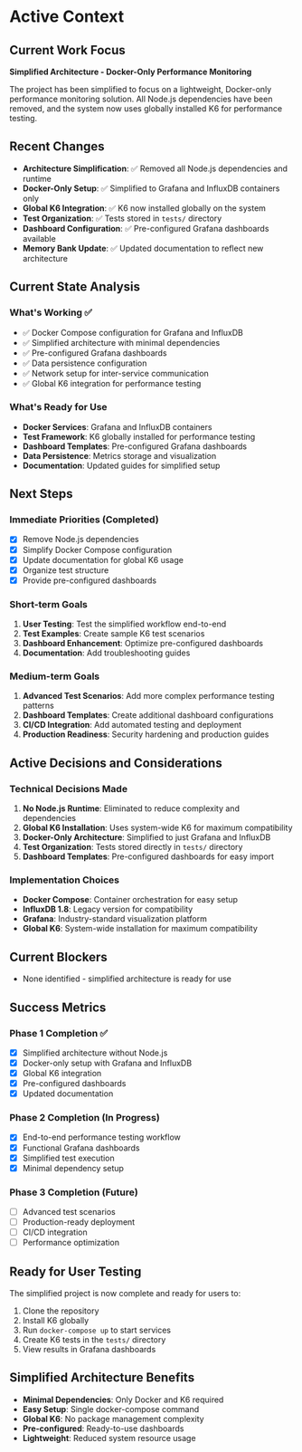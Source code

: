 # Active Context

## Current Work Focus
**Simplified Architecture - Docker-Only Performance Monitoring**

The project has been simplified to focus on a lightweight, Docker-only performance monitoring solution. All Node.js dependencies have been removed, and the system now uses globally installed K6 for performance testing.

## Recent Changes
- **Architecture Simplification**: ✅ Removed all Node.js dependencies and runtime
- **Docker-Only Setup**: ✅ Simplified to Grafana and InfluxDB containers only
- **Global K6 Integration**: ✅ K6 now installed globally on the system
- **Test Organization**: ✅ Tests stored in `tests/` directory
- **Dashboard Configuration**: ✅ Pre-configured Grafana dashboards available
- **Memory Bank Update**: ✅ Updated documentation to reflect new architecture

## Current State Analysis

### What's Working ✅
- ✅ Docker Compose configuration for Grafana and InfluxDB
- ✅ Simplified architecture with minimal dependencies
- ✅ Pre-configured Grafana dashboards
- ✅ Data persistence configuration
- ✅ Network setup for inter-service communication
- ✅ Global K6 integration for performance testing

### What's Ready for Use
- **Docker Services**: Grafana and InfluxDB containers
- **Test Framework**: K6 globally installed for performance testing
- **Dashboard Templates**: Pre-configured Grafana dashboards
- **Data Persistence**: Metrics storage and visualization
- **Documentation**: Updated guides for simplified setup

## Next Steps

### Immediate Priorities (Completed)
- [x] Remove Node.js dependencies
- [x] Simplify Docker Compose configuration
- [x] Update documentation for global K6 usage
- [x] Organize test structure
- [x] Provide pre-configured dashboards

### Short-term Goals
1. **User Testing**: Test the simplified workflow end-to-end
2. **Test Examples**: Create sample K6 test scenarios
3. **Dashboard Enhancement**: Optimize pre-configured dashboards
4. **Documentation**: Add troubleshooting guides

### Medium-term Goals
1. **Advanced Test Scenarios**: Add more complex performance testing patterns
2. **Dashboard Templates**: Create additional dashboard configurations
3. **CI/CD Integration**: Add automated testing and deployment
4. **Production Readiness**: Security hardening and production guides

## Active Decisions and Considerations

### Technical Decisions Made
1. **No Node.js Runtime**: Eliminated to reduce complexity and dependencies
2. **Global K6 Installation**: Uses system-wide K6 for maximum compatibility
3. **Docker-Only Architecture**: Simplified to just Grafana and InfluxDB
4. **Test Organization**: Tests stored directly in `tests/` directory
5. **Dashboard Templates**: Pre-configured dashboards for easy import

### Implementation Choices
- **Docker Compose**: Container orchestration for easy setup
- **InfluxDB 1.8**: Legacy version for compatibility
- **Grafana**: Industry-standard visualization platform
- **Global K6**: System-wide installation for maximum compatibility

## Current Blockers
- None identified - simplified architecture is ready for use

## Success Metrics

### Phase 1 Completion ✅
- [x] Simplified architecture without Node.js
- [x] Docker-only setup with Grafana and InfluxDB
- [x] Global K6 integration
- [x] Pre-configured dashboards
- [x] Updated documentation

### Phase 2 Completion (In Progress)
- [x] End-to-end performance testing workflow
- [x] Functional Grafana dashboards
- [x] Simplified test execution
- [x] Minimal dependency setup

### Phase 3 Completion (Future)
- [ ] Advanced test scenarios
- [ ] Production-ready deployment
- [ ] CI/CD integration
- [ ] Performance optimization

## Ready for User Testing
The simplified project is now complete and ready for users to:
1. Clone the repository
2. Install K6 globally
3. Run `docker-compose up` to start services
4. Create K6 tests in the `tests/` directory
5. View results in Grafana dashboards

## Simplified Architecture Benefits
- **Minimal Dependencies**: Only Docker and K6 required
- **Easy Setup**: Single docker-compose command
- **Global K6**: No package management complexity
- **Pre-configured**: Ready-to-use dashboards
- **Lightweight**: Reduced system resource usage